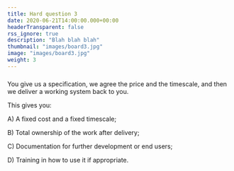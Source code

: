 ```yaml
---
title: Hard question 3
date: 2020-06-21T14:00:00.000+00:00
headerTransparent: false
rss_ignore: true
description: "Blah blah blah"
thumbnail: "images/board3.jpg"
image: "images/board3.jpg"
weight: 3
---
```


### 

You give us a specification, we agree the price and the timescale, and then we deliver a working system back to you.

This gives you:

A) A fixed cost and a fixed timescale;

B) Total ownership of the work after delivery;

C) Documentation for further development or end users;

D) Training in how to use it if appropriate.
